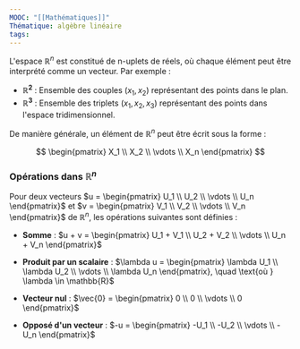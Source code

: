 ```yaml
---
MOOC: "[[Mathématiques]]"
Thématique: algèbre linéaire
tags:
---
```

L'espace $\mathbb{R}^n$ est constitué de n-uplets de réels, où chaque élément peut être interprété comme un vecteur. Par exemple :

- **$\mathbb{R}^2$** : Ensemble des couples $(x_1, x_2)$ représentant des points dans le plan.
- **$\mathbb{R}^3$** : Ensemble des triplets $(x_1, x_2, x_3)$ représentant des points dans l'espace tridimensionnel.

De manière générale, un élément de $\mathbb{R}^n$ peut être écrit sous la forme :

$$
\begin{pmatrix}
X_1 \\
X_2 \\
\vdots \\
X_n
\end{pmatrix}
$$

### Opérations dans $\mathbb{R}^n$

Pour deux vecteurs $u = \begin{pmatrix} U_1 \\ U_2 \\ \vdots \\ U_n \end{pmatrix}$ et $v = \begin{pmatrix} V_1 \\ V_2 \\ \vdots \\ V_n \end{pmatrix}$ de $\mathbb{R}^n$, les opérations suivantes sont définies :

- **Somme** : $u + v = \begin{pmatrix} U_1 + V_1 \\ U_2 + V_2 \\ \vdots \\ U_n + V_n \end{pmatrix}$

- **Produit par un scalaire** : $\lambda u = \begin{pmatrix} \lambda U_1 \\ \lambda U_2 \\ \vdots \\ \lambda U_n \end{pmatrix}, \quad \text{où } \lambda \in \mathbb{R}$

- **Vecteur nul** : $\vec{0} = \begin{pmatrix} 0 \\ 0 \\ \vdots \\ 0 \end{pmatrix}$

- **Opposé d'un vecteur** : $-u = \begin{pmatrix} -U_1 \\ -U_2 \\ \vdots \\ -U_n \end{pmatrix}$